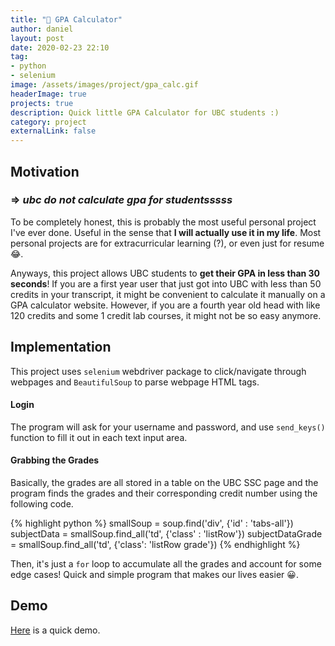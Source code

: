 ```yaml
---
title: "💯 GPA Calculator"
author: daniel
layout: post
date: 2020-02-23 22:10
tag: 
- python
- selenium
image: /assets/images/project/gpa_calc.gif
headerImage: true
projects: true
description: Quick little GPA Calculator for UBC students :)
category: project
externalLink: false
---
```



## Motivation
### => *ubc do not calculate gpa for studentsssss*

To be completely honest, this is probably the most useful personal project I've ever done. Useful in the sense that __I will actually use it in my life__. Most personal projects are for extracurricular learning (?), or even just for resume :joy:.  

Anyways, this project allows UBC students to **get their GPA in less than 30 seconds**! If you are a first year user that just got into UBC with less than 50 credits in your transcript, it might be convenient to calculate it manually on a GPA calculator website. However, if you are a fourth year old head with like 120 credits and some 1 credit lab courses, it might not be so easy anymore. 

## Implementation

This project uses `selenium` webdriver package to click/navigate through webpages and `BeautifulSoup` to parse webpage HTML tags. 

#### Login
The program will ask for your username and password, and use `send_keys()` function to fill it out in each text input area.

#### Grabbing the Grades
Basically, the grades are all stored in a table on the UBC SSC page and the program finds the grades and their corresponding credit number using the following code. 

{% highlight python %}
smallSoup = soup.find('div', {'id' : 'tabs-all'})
subjectData = smallSoup.find_all('td', {'class' : 'listRow'})
subjectDataGrade = smallSoup.find_all('td', {'class': 'listRow grade'})
{% endhighlight %}

Then, it's just a `for` loop to accumulate all the grades and account for some edge cases! Quick and simple program that makes our lives easier :grinning:. 

## Demo

[Here](https://drive.google.com/file/d/1gBLQc7EwP_5f_bUPlcanBsR81scOZ2fS/view?usp=sharing) is a quick demo. 